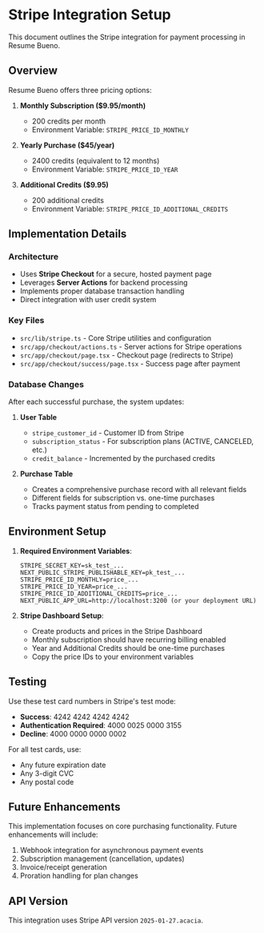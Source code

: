 # Stripe Integration Setup

This document outlines the Stripe integration for payment processing in Resume Bueno.

## Overview

Resume Bueno offers three pricing options:

1. **Monthly Subscription ($9.95/month)**

   - 200 credits per month
   - Environment Variable: `STRIPE_PRICE_ID_MONTHLY`

2. **Yearly Purchase ($45/year)**

   - 2400 credits (equivalent to 12 months)
   - Environment Variable: `STRIPE_PRICE_ID_YEAR`

3. **Additional Credits ($9.95)**
   - 200 additional credits
   - Environment Variable: `STRIPE_PRICE_ID_ADDITIONAL_CREDITS`

## Implementation Details

### Architecture

- Uses **Stripe Checkout** for a secure, hosted payment page
- Leverages **Server Actions** for backend processing
- Implements proper database transaction handling
- Direct integration with user credit system

### Key Files

- `src/lib/stripe.ts` - Core Stripe utilities and configuration
- `src/app/checkout/actions.ts` - Server actions for Stripe operations
- `src/app/checkout/page.tsx` - Checkout page (redirects to Stripe)
- `src/app/checkout/success/page.tsx` - Success page after payment

### Database Changes

After each successful purchase, the system updates:

1. **User Table**

   - `stripe_customer_id` - Customer ID from Stripe
   - `subscription_status` - For subscription plans (ACTIVE, CANCELED, etc.)
   - `credit_balance` - Incremented by the purchased credits

2. **Purchase Table**
   - Creates a comprehensive purchase record with all relevant fields
   - Different fields for subscription vs. one-time purchases
   - Tracks payment status from pending to completed

## Environment Setup

1. **Required Environment Variables**:

   ```
   STRIPE_SECRET_KEY=sk_test_...
   NEXT_PUBLIC_STRIPE_PUBLISHABLE_KEY=pk_test_...
   STRIPE_PRICE_ID_MONTHLY=price_...
   STRIPE_PRICE_ID_YEAR=price_...
   STRIPE_PRICE_ID_ADDITIONAL_CREDITS=price_...
   NEXT_PUBLIC_APP_URL=http://localhost:3200 (or your deployment URL)
   ```

2. **Stripe Dashboard Setup**:
   - Create products and prices in the Stripe Dashboard
   - Monthly subscription should have recurring billing enabled
   - Year and Additional Credits should be one-time purchases
   - Copy the price IDs to your environment variables

## Testing

Use these test card numbers in Stripe's test mode:

- **Success**: 4242 4242 4242 4242
- **Authentication Required**: 4000 0025 0000 3155
- **Decline**: 4000 0000 0000 0002

For all test cards, use:

- Any future expiration date
- Any 3-digit CVC
- Any postal code

## Future Enhancements

This implementation focuses on core purchasing functionality. Future enhancements will include:

1. Webhook integration for asynchronous payment events
2. Subscription management (cancellation, updates)
3. Invoice/receipt generation
4. Proration handling for plan changes

## API Version

This integration uses Stripe API version `2025-01-27.acacia`.
